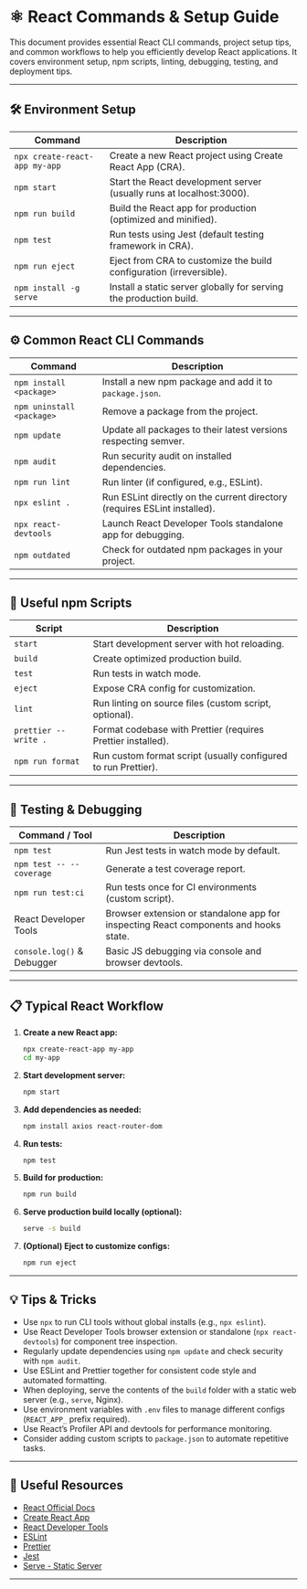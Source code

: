 # ⚛️ React Commands & Setup Guide

This document provides essential React CLI commands, project setup tips, and common workflows to help you efficiently develop React applications. It covers environment setup, npm scripts, linting, debugging, testing, and deployment tips.

---

## 🛠 Environment Setup

| Command                       | Description                                                          |
| ----------------------------- | -------------------------------------------------------------------- |
| `npx create-react-app my-app` | Create a new React project using Create React App (CRA).             |
| `npm start`                   | Start the React development server (usually runs at localhost:3000). |
| `npm run build`               | Build the React app for production (optimized and minified).         |
| `npm test`                    | Run tests using Jest (default testing framework in CRA).             |
| `npm run eject`               | Eject from CRA to customize the build configuration (irreversible).  |
| `npm install -g serve`        | Install a static server globally for serving the production build.   |

---

## ⚙️ Common React CLI Commands

| Command                   | Description                                                               |
| ------------------------- | ------------------------------------------------------------------------- |
| `npm install <package>`   | Install a new npm package and add it to `package.json`.                   |
| `npm uninstall <package>` | Remove a package from the project.                                        |
| `npm update`              | Update all packages to their latest versions respecting semver.           |
| `npm audit`               | Run security audit on installed dependencies.                             |
| `npm run lint`            | Run linter (if configured, e.g., ESLint).                                 |
| `npx eslint .`            | Run ESLint directly on the current directory (requires ESLint installed). |
| `npx react-devtools`      | Launch React Developer Tools standalone app for debugging.                |
| `npm outdated`            | Check for outdated npm packages in your project.                          |

---

## 🔨 Useful npm Scripts

| Script               | Description                                                    |
| -------------------- | -------------------------------------------------------------- |
| `start`              | Start development server with hot reloading.                   |
| `build`              | Create optimized production build.                             |
| `test`               | Run tests in watch mode.                                       |
| `eject`              | Expose CRA config for customization.                           |
| `lint`               | Run linting on source files (custom script, optional).         |
| `prettier --write .` | Format codebase with Prettier (requires Prettier installed).   |
| `npm run format`     | Run custom format script (usually configured to run Prettier). |

---

## 🧪 Testing & Debugging

| Command / Tool             | Description                                                                          |
| -------------------------- | ------------------------------------------------------------------------------------ |
| `npm test`                 | Run Jest tests in watch mode by default.                                             |
| `npm test -- --coverage`   | Generate a test coverage report.                                                     |
| `npm run test:ci`          | Run tests once for CI environments (custom script).                                  |
| React Developer Tools      | Browser extension or standalone app for inspecting React components and hooks state. |
| `console.log()` & Debugger | Basic JS debugging via console and browser devtools.                                 |

---

## 📋 Typical React Workflow

1. **Create a new React app:**

   ```bash
   npx create-react-app my-app
   cd my-app
   ```

2. **Start development server:**

   ```bash
   npm start
   ```

3. **Add dependencies as needed:**

   ```bash
   npm install axios react-router-dom
   ```

4. **Run tests:**

   ```bash
   npm test
   ```

5. **Build for production:**

   ```bash
   npm run build
   ```

6. **Serve production build locally (optional):**

   ```bash
   serve -s build
   ```

7. **(Optional) Eject to customize configs:**

   ```bash
   npm run eject
   ```

---

## 💡 Tips & Tricks

* Use `npx` to run CLI tools without global installs (e.g., `npx eslint`).
* Use React Developer Tools browser extension or standalone (`npx react-devtools`) for component tree inspection.
* Regularly update dependencies using `npm update` and check security with `npm audit`.
* Use ESLint and Prettier together for consistent code style and automated formatting.
* When deploying, serve the contents of the `build` folder with a static web server (e.g., `serve`, Nginx).
* Use environment variables with `.env` files to manage different configs (`REACT_APP_` prefix required).
* Use React’s Profiler API and devtools for performance monitoring.
* Consider adding custom scripts to `package.json` to automate repetitive tasks.

---

## 🔗 Useful Resources

* [React Official Docs](https://reactjs.org/docs/getting-started.html)
* [Create React App](https://create-react-app.dev/docs/getting-started)
* [React Developer Tools](https://reactjs.org/blog/2019/08/15/new-react-devtools.html)
* [ESLint](https://eslint.org/)
* [Prettier](https://prettier.io/)
* [Jest](https://jestjs.io/docs/getting-started)
* [Serve - Static Server](https://www.npmjs.com/package/serve)

---
